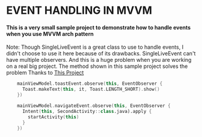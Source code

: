 # EVENT HANDLING IN MVVM

#### This is a very small sample project to demonstrate how to handle events when you use MVVM arch pattern

Note: Though SingleLiveEvent is a great class to use to handle events, I didn't choose to use it here because of its drawbacks.
SingleLiveEvent can't have multiple observers. And this is a huge problem when you are working on a real big project.
The method shown in this sample project solves the problem
Thanks to [This Project](https://github.com/android/plaid)

```kotlin
    mainViewModel.toastEvent.observe(this, EventObserver {
      Toast.makeText(this, it, Toast.LENGTH_SHORT).show()
    })

    mainViewModel.navigateEvent.observe(this, EventObserver {
      Intent(this, SecondActivity::class.java).apply {
        startActivity(this)
      }
    })
```